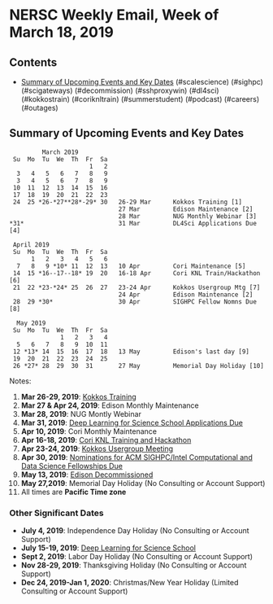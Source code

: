 # NERSC Weekly Email, Week of March 18, 2019 #

## Contents ## 

- [Summary of Upcoming Events and Key Dates](#dates)
(#scalescience)
(#sighpc)
(#scigateways)
(#decommission)
(#sshproxywin)
(#dl4sci)
(#kokkostrain)
(#coriknltrain)
(#summerstudent)
(#podcast)
(#careers)
(#outages)

## Summary of Upcoming Events and Key Dates <a name="dates"/> ##

             March 2019
     Su  Mo  Tu  We  Th  Fr  Sa
                          1   2
      3   4   5   6   7   8   9    
      3   4   5   6   7   8   9   
     10  11  12  13  14  15  16 
     17  18  19  20  21  22  23   
     24  25 *26-*27**28*-29* 30   26-29 Mar      Kokkos Training [1]
                                  27 Mar         Edison Maintenance [2]
                                  28 Mar         NUG Monthly Webinar [3]
    *31*                          31 Mar         DL4Sci Applications Due [4]

     April 2019
     Su  Mo  Tu  We  Th  Fr  Sa
          1   2   3   4   5   6
      7   8   9 *10* 11  12  13   10 Apr         Cori Maintenance [5]
     14  15 *16--17--18* 19  20   16-18 Apr      Cori KNL Train/Hackathon [6]
     21  22 *23-*24* 25  26  27   23-24 Apr      Kokkos Usergroup Mtg [7]
                                  24 Apr         Edison Maintenance [2]
     28  29 *30*                  30 Apr         SIGHPC Fellow Nomns Due [8]

      May 2019
     Su  Mo  Tu  We  Th  Fr  Sa
                  1   2   3   4
      5   6   7   8   9  10  11
     12 *13* 14  15  16  17  18   13 May         Edison's last day [9]
     19  20  21  22  23  24  25
     26 *27* 28  29  30  31       27 May         Memorial Day Holiday [10]


Notes:

1. **Mar 26-29, 2019**: [Kokkos Training](#kokkostrain)
2. **Mar 27 & Apr 24, 2019**: Edison Monthly Maintenance
3. **Mar 28, 2019**: NUG Montly Webinar
4. **Mar 31, 2019**: [Deep Learning for Science School Applications Due](#dl4sci)
5. **Apr 10, 2019**: Cori Monthly Maintenance
6. **Apr 16-18, 2019**: [Cori KNL Training and Hackathon](#coriknltrain)
7. **Apr 23-24, 2019**: [Kokkos Usergroup Meeting](https://www.exascaleproject.org/event/kokkosusermtg/)
8. **Apr 30, 2019**: [Nominations for ACM SIGHPC/Intel Computational and Data Science Fellowships Due](#sighpc)
9. **May 13, 2019**: [Edison Decommissioned](#decommission)
10. **May 27,2019**: Memorial Day Holiday (No Consulting or Account Support)
10. All times are **Pacific Time zone**


### Other Significant Dates ###
- **July 4, 2019**: Independence Day Holiday (No Consulting or Account Support)
- **July 15-19, 2019**: [Deep Learning for Science School](#dl4sci)
- **Sept 2, 2019**: Labor Day Holiday (No Consulting or Account Support)
- **Nov 28-29, 2019**: Thanksgiving Holiday (No Consulting or Account Support)
- **Dec 24, 2019-Jan 1, 2020**: Christmas/New Year Holiday (Limited Consulting or Account Support)

